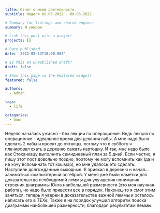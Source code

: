 ```yaml
---
title: Отчет о моей деятельности.
subtitle: Неделя 02.05.2022 - 08.05.2022

# Summary for listings and search engines
summary: Я умираю

# Link this post with a project
projects: []

# Date published
date: '2022-05-13T16:00:00Z'

# Is this an unpublished draft?
draft: false

# Show this page in the Featured widget?
featured: false

authors:
  - admin

tags:
  - life

categories:
  - блог
---
```


Неделя началась ужасно - без лекции по операционке. Ведь лекция по операционке - идеальное время для делания лабы. А мне надо было сделать 2 лабы и проект до пятницы, потому что в субботу я планировал ехать в деревню сажать картошку. И так, мне надо было как Стохановцу выполнить семидневный план за 5 дней. Если честно, я пишу этот пост довольно поздно, поэтому не могу вспомнить как (да и не хочу вспоминать тот кошмар), но мне удалось это сделать. Наступили долгожданные выходные. Я приехал в деревню и начал... заниматься компьютерной алгеброй. У меня уже были наметки для доказательства необходимой леммы для улучшения понимания строения диаграммы Юнга наибольшей размерности (это моя научная работа), но надо было привести все в порядок. Наконец-то я смог этим заняться, теперь я уверен в доказательстве важной леммы и осталось написать его в ТЕХе. Также я на порядок улучшил алгоритм поиска диаграммы наибольшей размерности, благодаря результатам леммы.
